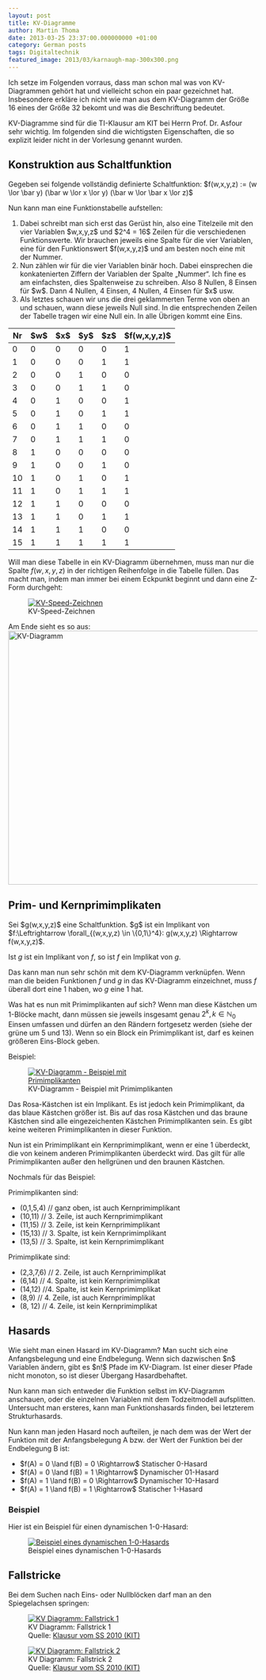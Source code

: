 ```yaml
---
layout: post
title: KV-Diagramme
author: Martin Thoma
date: 2013-03-25 23:37:00.000000000 +01:00
category: German posts
tags: Digitaltechnik
featured_image: 2013/03/karnaugh-map-300x300.png
---
```

<div class="info">Ich setze im Folgenden vorraus, dass man schon mal was von KV-Diagrammen geh&ouml;rt hat und vielleicht schon ein paar gezeichnet hat. Insbesondere erkl&auml;re ich nicht wie man aus dem KV-Diagramm der Gr&ouml;&szlig;e 16 eines der Gr&ouml;&szlig;e 32 bekomt und was die Beschriftung bedeutet.</div>

KV-Diagramme sind f&uuml;r die TI-Klausur am KIT bei Herrn Prof. Dr. Asfour sehr wichtig. Im folgenden sind die wichtigsten Eigenschaften, die so explizit leider nicht in der Vorlesung genannt wurden.

<h2>Konstruktion aus Schaltfunktion</h2>
Gegeben sei folgende vollst&auml;ndig definierte Schaltfunktion:
$f(w,x,y,z) := (w \lor \bar y) (\bar w \lor x \lor y) (\bar w \lor \bar x \lor z)$

Nun kann man eine Funktionstabelle aufstellen:
<ol>
  <li>Dabei schreibt man sich erst das Ger&uuml;st hin, also eine Titelzeile mit den vier Variablen $w,x,y,z$ und $2^4 = 16$ Zeilen f&uuml;r die verschiedenen Funktionswerte. Wir brauchen jeweils eine Spalte f&uuml;r die vier Variablen, eine f&uuml;r den Funktionswert $f(w,x,y,z)$ und am besten noch eine mit der Nummer.</li>
  <li>Nun z&auml;hlen wir f&uuml;r die vier Variablen bin&auml;r hoch. Dabei einsprechen die konkatenierten Ziffern der Variablen der Spalte &bdquo;Nummer&ldquo;. Ich fine es am einfachsten, dies Spaltenweise zu schreiben. Also 8 Nullen, 8 Einsen f&uuml;r $w$. Dann 4 Nullen, 4 Einsen, 4 Nullen, 4 Einsen f&uuml;r $x$ usw.</li>
<li>Als letztes schauen wir uns die drei geklammerten Terme von oben an und schauen, wann diese jeweils Null sind. In die entsprechenden Zeilen der Tabelle tragen wir eine Null ein. In alle &Uuml;brigen kommt eine Eins.</li>
</ol>

<table>
  <thead>
    <tr>
      <th>Nr</th>
      <th>$w$</th>
      <th>$x$</th>
      <th>$y$</th>
      <th>$z$</th>
      <th>$f(w,x,y,z)$</th>
    </tr>
  </thead>
  <tbody>
    <tr>
      <td>0</td>
      <td>0</td>
      <td>0</td>
      <td>0</td>
      <td>0</td>
      <td>1</td>
    </tr>
    <tr>
      <td>1</td>
      <td>0</td>
      <td>0</td>
      <td>0</td>
      <td>1</td>
      <td>1</td>
    </tr>
    <tr>
      <td>2</td>
      <td>0</td>
      <td>0</td>
      <td>1</td>
      <td>0</td>
      <td>0</td>
    </tr>
    <tr>
      <td>3</td>
      <td>0</td>
      <td>0</td>
      <td>1</td>
      <td>1</td>
      <td>0</td>
    </tr>
    <tr>
      <td>4</td>
      <td>0</td>
      <td>1</td>
      <td>0</td>
      <td>0</td>
      <td>1</td>
    </tr>
    <tr>
      <td>5</td>
      <td>0</td>
      <td>1</td>
      <td>0</td>
      <td>1</td>
      <td>1</td>
    </tr>
    <tr>
      <td>6</td>
      <td>0</td>
      <td>1</td>
      <td>1</td>
      <td>0</td>
      <td>0</td>
    </tr>
    <tr>
      <td>7</td>
      <td>0</td>
      <td>1</td>
      <td>1</td>
      <td>1</td>
      <td>0</td>
    </tr>
    <tr>
      <td>8</td>
      <td>1</td>
      <td>0</td>
      <td>0</td>
      <td>0</td>
      <td>0</td>
    </tr>
    <tr>
      <td>9</td>
      <td>1</td>
      <td>0</td>
      <td>0</td>
      <td>1</td>
      <td>0</td>
    </tr>
    <tr>
      <td>10</td>
      <td>1</td>
      <td>0</td>
      <td>1</td>
      <td>0</td>
      <td>1</td>
    </tr>
    <tr>
      <td>11</td>
      <td>1</td>
      <td>0</td>
      <td>1</td>
      <td>1</td>
      <td>1</td>
    </tr>
    <tr>
      <td>12</td>
      <td>1</td>
      <td>1</td>
      <td>0</td>
      <td>0</td>
      <td>0</td>
    </tr>
    <tr>
      <td>13</td>
      <td>1</td>
      <td>1</td>
      <td>0</td>
      <td>1</td>
      <td>1</td>
    </tr>
    <tr>
      <td>14</td>
      <td>1</td>
      <td>1</td>
      <td>1</td>
      <td>0</td>
      <td>0</td>
    </tr>
    <tr>
      <td>15</td>
      <td>1</td>
      <td>1</td>
      <td>1</td>
      <td>1</td>
      <td>1</td>
    </tr>
  </tbody>
</table>

Will man diese Tabelle in ein KV-Diagramm &uuml;bernehmen, muss man nur die Spalte $f(w,x,y,z)$ in der richtigen Reihenfolge in die Tabelle f&uuml;llen. Das macht man, indem man immer bei einem Eckpunkt beginnt und dann eine Z-Form durchgeht:

<figure class="aligncenter">
            <a href="../images/2013/03/karnaugh-map4-300x236.png"><img src="../images/2013/03/karnaugh-map4-300x236.png" alt="KV-Speed-Zeichnen" style="max-width:300px;max-height:236px" class="size-medium wp-image-63191"/></a>
            <figcaption class="text-center">KV-Speed-Zeichnen</figcaption>
        </figure>

Am Ende sieht es so aus:
<img src="../images/2013/03/karnaugh-map1.png" alt="KV-Diagramm" width="512" height="512" class="size-full wp-image-62871" />

<h2>Prim- und Kernprimimplikaten</h2>
Sei $g(w,x,y,z)$ eine Schaltfunktion.
$g$ ist ein Implikant von $f:\Leftrightarrow \forall_{(w,x,y,z) \in \{0,1\}^4}: g(w,x,y,z) \Rightarrow f(w,x,y,z)$.

Ist $g$ ist ein Implikant von $f$, so ist $f$ ein Implikat von $g$.


Das kann man nun sehr sch&ouml;n mit dem KV-Diagramm verkn&uuml;pfen. Wenn man die beiden Funktionen $f$ und $g$ in das KV-Diagramm einzeichnet, muss $f$ &uuml;berall dort eine 1 haben, wo $g$ eine 1 hat.

Was hat es nun mit Primimplikanten auf sich? Wenn man diese K&auml;stchen um 1-Bl&ouml;cke macht, dann m&uuml;ssen sie jeweils insgesamt genau $2^k, k \in \mathbb{N}_0$ Einsen umfassen und d&uuml;rfen an den R&auml;ndern fortgesetz werden (siehe der gr&uuml;ne um 5 und 13). Wenn so ein Block ein Primimplikant ist, darf es keinen gr&ouml;&szlig;eren Eins-Block geben.

Beispiel:
<figure class="aligncenter">
            <a href="../images/2013/03/karnaugh-map2-300x300.png"><img src="../images/2013/03/karnaugh-map2-300x300.png" alt="KV-Diagramm - Beispiel mit Primimplikanten" style="max-width:300px;max-height:300px" class="size-medium wp-image-62901"/></a>
            <figcaption class="text-center">KV-Diagramm - Beispiel mit Primimplikanten</figcaption>
        </figure>

Das Rosa-K&auml;stchen ist ein Implikant. Es ist jedoch kein Primimplikant, da das blaue K&auml;stchen gr&ouml;&szlig;er ist. Bis auf das rosa K&auml;stchen und das braune K&auml;stchen sind alle eingezeichenten K&auml;stchen Primimplikanten sein. Es gibt keine weiteren Primimplikanten in dieser Funktion.

Nun ist ein Primimplikant ein Kernprimimplikant, wenn er eine 1 &uuml;berdeckt, die von keinem anderen Primimplikanten &uuml;berdeckt wird. Das gilt f&uuml;r alle Primimplikanten au&szlig;er den hellgr&uuml;nen und den braunen K&auml;stchen.

Nochmals f&uuml;r das Beispiel:

Primimplikanten sind:
<ul>
 <li>(0,1,5,4) // ganz oben, ist auch Kernprimimplikant</li>
 <li>(10,11) // 3. Zeile, ist auch Kernprimimplikant</li>
 <li>(11,15) // 3. Zeile, ist kein Kernprimimplikant</li>
 <li>(15,13) // 3. Spalte, ist kein Kernprimimplikant</li>
 <li>(13,5) // 3. Spalte, ist kein Kernprimimplikant</li>
</ul>

Primimplikate sind:
<ul>
 <li>(2,3,7,6) // 2. Zeile, ist auch Kernprimimplikat</li>
 <li>(6,14) // 4. Spalte, ist kein Kernprimimplikat</li>
 <li>(14,12) //4. Spalte, ist kein Kernprimimplikat</li>
 <li>(8,9) // 4. Zeile, ist auch Kernprimimplikat</li>
 <li>(8, 12) // 4. Zeile, ist kein Kernprimimplikat</li>
</ul>

<h2>Hasards</h2>
Wie sieht man einen Hasard im KV-Diagramm? Man sucht sich eine Anfangsbelegung und eine Endbelegung. Wenn sich dazwischen $n$ Variablen &auml;ndern, gibt es $n!$ Pfade im KV-Diagram. Ist einer dieser Pfade nicht monoton, so ist dieser &Uuml;bergang Hasardbehaftet.

Nun kann man sich entweder die Funktion selbst im KV-Diagramm anschauen, oder die einzelnen Variablen mit dem Todzeitmodell aufsplitten. Untersucht man ersteres, kann man Funktionshasards finden, bei letzterem Strukturhasards.

Nun kann man jeden Hasard noch aufteilen, je nach dem was der Wert der Funktion mit der Anfangsbelegung A bzw. der Wert der Funktion bei der Endbelegung B ist:
<ul>
  <li>$f(A) = 0 \land f(B) = 0 \Rightarrow$ Statischer 0-Hasard</li>
  <li>$f(A) = 0 \land f(B) = 1 \Rightarrow$ Dynamischer 01-Hasard</li>
  <li>$f(A) = 1 \land f(B) = 0 \Rightarrow$ Dynamischer 10-Hasard</li>
  <li>$f(A) = 1 \land f(B) = 1 \Rightarrow$ Statischer 1-Hasard</li>
</ul>

<h3>Beispiel</h3>
Hier ist ein Beispiel f&uuml;r einen dynamischen 1-0-Hasard:

<figure class="aligncenter">
            <a href="../images/2013/03/karnaugh-map3-300x251.png"><img src="../images/2013/03/karnaugh-map3-300x251.png" alt="Beispiel eines dynamischen 1-0-Hasards" style="max-width:300px;max-height:251px" class="size-medium wp-image-63011"/></a>
            <figcaption class="text-center">Beispiel eines dynamischen 1-0-Hasards</figcaption>
        </figure>

<h2>Fallstricke</h2>
Bei dem Suchen nach Eins- oder Nullbl&ouml;cken darf man an den Spiegelachsen springen:

<figure class="aligncenter">
            <a href="../images/2013/03/kv-diagramm-fallstrick-1-300x180.png"><img src="../images/2013/03/kv-diagramm-fallstrick-1-300x180.png" alt="KV Diagramm: Fallstrick 1" style="max-width:300px;max-height:180px" class="size-medium wp-image-63151"/></a>
            <figcaption class="text-center">KV Diagramm: Fallstrick 1<br />Quelle: <a href='http://ti.ira.uka.de/Klausur/AlteKlausuren/m_ss_10.pdf#page=2'>Klausur vom SS 2010 (KIT)</a></figcaption>
        </figure>

<figure class="aligncenter">
            <a href="../images/2013/03/kv-diagramm-fallstrick-2-300x173.png"><img src="../images/2013/03/kv-diagramm-fallstrick-2-300x173.png" alt="KV Diagramm: Fallstrick 2" style="max-width:300px;max-height:173px" class="size-medium wp-image-63161"/></a>
            <figcaption class="text-center">KV Diagramm: Fallstrick 2<br />Quelle: <a href='http://ti.ira.uka.de/Klausur/AlteKlausuren/m_ss_10.pdf#page=2'>Klausur vom SS 2010 (KIT)</a></figcaption>
        </figure>
